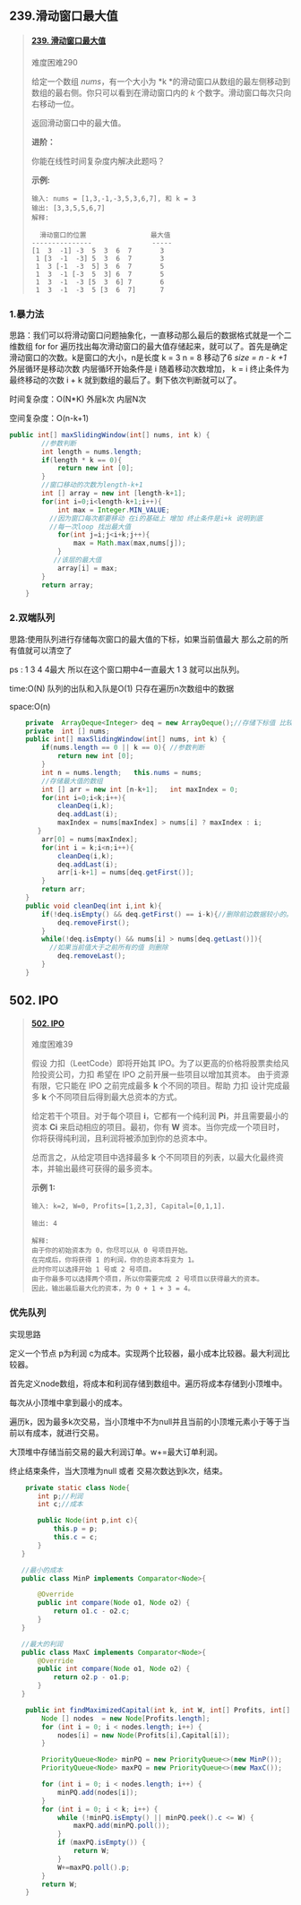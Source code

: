 

## 239.滑动窗口最大值

> #### [239. 滑动窗口最大值](https://leetcode-cn.com/problems/sliding-window-maximum/)
>
> 难度困难290
>
> 给定一个数组 *nums*，有一个大小为 *k *的滑动窗口从数组的最左侧移动到数组的最右侧。你只可以看到在滑动窗口内的 *k* 个数字。滑动窗口每次只向右移动一位。
>
> 返回滑动窗口中的最大值。
>
>  
>
> **进阶：**
>
> 你能在线性时间复杂度内解决此题吗？
>
>  
>
> **示例:**
>
> ```
> 输入: nums = [1,3,-1,-3,5,3,6,7], 和 k = 3
> 输出: [3,3,5,5,6,7] 
> 解释: 
>
>   滑动窗口的位置                最大值
> ---------------               -----
> [1  3  -1] -3  5  3  6  7       3
>  1 [3  -1  -3] 5  3  6  7       3
>  1  3 [-1  -3  5] 3  6  7       5
>  1  3  -1 [-3  5  3] 6  7       5
>  1  3  -1  -3 [5  3  6] 7       6
>  1  3  -1  -3  5 [3  6  7]      7
> ```

### 1.暴力法

思路：我们可以将滑动窗口问题抽象化，一直移动那么最后的数据格式就是一个二维数组 for for 遍历找出每次滑动窗口的最大值存储起来，就可以了。首先是确定滑动窗口的次数。k是窗口的大小，n是长度   k = 3   n = 8   移动了6    *size = n - k +1*   外层循环是移动次数 内层循环开始条件是 i  随着移动次数增加， k = i   终止条件为 最终移动的次数 i + k  就到数组的最后了。剩下依次判断就可以了。

时间复杂度：O(N*K)  外层k次 内层N次

空间复杂度：O(n-k+1) 

```java
public int[] maxSlidingWindow(int[] nums, int k) {
        //参数判断
        int length = nums.length;
        if(length * k == 0){
            return new int [0];
        }
        //窗口移动的次数为length-k+1
        int [] array = new int [length-k+1];  
        for(int i=0;i<length-k+1;i++){
            int max = Integer.MIN_VALUE;
          //因为窗口每次都要移动 在i的基础上 增加 终止条件是i+k 说明到底
          //每一次loop 找出最大值
            for(int j=i;j<i+k;j++){
                max = Math.max(max,nums[j]);
            }
           //该层的最大值
            array[i] = max;
        }
        return array;
    }
```

### 2.双端队列

思路:使用队列进行存储每次窗口的最大值的下标，如果当前值最大 那么之前的所有值就可以清空了

ps : 1 3 4    4最大 所以在这个窗口期中4一直最大 1 3 就可以出队列。 

time:O(N) 队列的出队和入队是O(1)  只存在遍历n次数组中的数据

space:O(n)  

```java
    private  ArrayDeque<Integer> deq = new ArrayDeque();//存储下标值 比较大小
    private  int [] nums;
    public int[] maxSlidingWindow(int[] nums, int k) {
        if(nums.length == 0 || k == 0){ //参数判断
            return new int [0];
        }
        int n = nums.length;   this.nums = nums;
        //存储最大值的数组
        int [] arr = new int [n-k+1];   int maxIndex = 0;
        for(int i=0;i<k;i++){
            cleanDeq(i,k);
            deq.addLast(i);
            maxIndex = nums[maxIndex] > nums[i] ? maxIndex : i;  
       }
        arr[0] = nums[maxIndex];
        for(int i = k;i<n;i++){
            cleanDeq(i,k);
            deq.addLast(i);
            arr[i-k+1] = nums[deq.getFirst()];
        }
        return arr;
    }
    public void cleanDeq(int i,int k){
        if(!deq.isEmpty() && deq.getFirst() == i-k){//删除前边数据较小的。或者无用数据
            deq.removeFirst();
        }
        while(!deq.isEmpty() && nums[i] > nums[deq.getLast()]){ 
          //如果当前值大于之前所有的值 则删除 
            deq.removeLast();
        }
    }
```

## 502. IPO

> #### [502. IPO](https://leetcode-cn.com/problems/ipo/)
>
> 难度困难39
>
> 假设 力扣（LeetCode）即将开始其 IPO。为了以更高的价格将股票卖给风险投资公司，力扣 希望在 IPO 之前开展一些项目以增加其资本。 由于资源有限，它只能在 IPO 之前完成最多 **k** 个不同的项目。帮助 力扣 设计完成最多 **k** 个不同项目后得到最大总资本的方式。
>
> 给定若干个项目。对于每个项目 **i**，它都有一个纯利润 **Pi**，并且需要最小的资本 **Ci** 来启动相应的项目。最初，你有 **W** 资本。当你完成一个项目时，你将获得纯利润，且利润将被添加到你的总资本中。
>
> 总而言之，从给定项目中选择最多 **k** 个不同项目的列表，以最大化最终资本，并输出最终可获得的最多资本。
>
> **示例 1:**
>
> ```
> 输入: k=2, W=0, Profits=[1,2,3], Capital=[0,1,1].
> 
> 输出: 4
> 
> 解释:
> 由于你的初始资本为 0，你尽可以从 0 号项目开始。
> 在完成后，你将获得 1 的利润，你的总资本将变为 1。
> 此时你可以选择开始 1 号或 2 号项目。
> 由于你最多可以选择两个项目，所以你需要完成 2 号项目以获得最大的资本。
> 因此，输出最后最大化的资本，为 0 + 1 + 3 = 4。
> ```

### 优先队列

实现思路

定义一个节点 p为利润 c为成本。实现两个比较器，最小成本比较器。最大利润比较器。

首先定义node数组，将成本和利润存储到数组中。遍历将成本存储到小顶堆中。

每次从小顶堆中拿到最小的成本。

遍历k，因为最多k次交易，当小顶堆中不为null并且当前的小顶堆元素小于等于当前以有成本，就进行交易。

大顶堆中存储当前交易的最大利润订单。w+=最大订单利润。

终止结束条件，当大顶堆为null  或者 交易次数达到k次，结束。

```java
	private static class Node{
       int p;//利润
       int c;//成本

       public Node(int p,int c){
           this.p = p;
           this.c = c;
       }
   }

   //最小的成本
   public class MinP implements Comparator<Node>{

       @Override
       public int compare(Node o1, Node o2) {
           return o1.c - o2.c;
       }
   }

   //最大的利润
   public class MaxC implements Comparator<Node>{
       @Override
       public int compare(Node o1, Node o2) {
           return o2.p - o1.p;
       }
   }

    public int findMaximizedCapital(int k, int W, int[] Profits, int[] Capital) {
        Node [] nodes  = new Node[Profits.length];
        for (int i = 0; i < nodes.length; i++) {
            nodes[i] = new Node(Profits[i],Capital[i]);
        }

        PriorityQueue<Node> minPQ = new PriorityQueue<>(new MinP());
        PriorityQueue<Node> maxPQ = new PriorityQueue<>(new MaxC());

        for (int i = 0; i < nodes.length; i++) {
            minPQ.add(nodes[i]);
        }
        for (int i = 0; i < k; i++) {
            while (!minPQ.isEmpty() || minPQ.peek().c <= W) {
                maxPQ.add(minPQ.poll());
            }
            if (maxPQ.isEmpty()) {
                return W;
            }
            W+=maxPQ.poll().p;
        }
        return W;
    }
```

